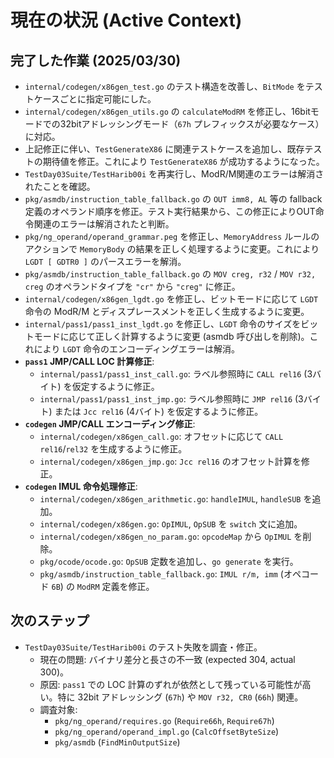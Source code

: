 # 現在の状況 (Active Context)

## 完了した作業 (2025/03/30)
- `internal/codegen/x86gen_test.go` のテスト構造を改善し、`BitMode` をテストケースごとに指定可能にした。
- `internal/codegen/x86gen_utils.go` の `calculateModRM` を修正し、16bitモードでの32bitアドレッシングモード（`67h` プレフィックスが必要なケース）に対応。
- 上記修正に伴い、`TestGenerateX86` に関連テストケースを追加し、既存テストの期待値を修正。これにより `TestGenerateX86` が成功するようになった。
- `TestDay03Suite/TestHarib00i` を再実行し、ModR/M関連のエラーは解消されたことを確認。
- `pkg/asmdb/instruction_table_fallback.go` の `OUT imm8, AL` 等の fallback 定義のオペランド順序を修正。テスト実行結果から、この修正によりOUT命令関連のエラーは解消されたと判断。
- `pkg/ng_operand/operand_grammar.peg` を修正し、`MemoryAddress` ルールのアクションで `MemoryBody` の結果を正しく処理するように変更。これにより `LGDT [ GDTR0 ]` のパースエラーを解消。
- `pkg/asmdb/instruction_table_fallback.go` の `MOV creg, r32` / `MOV r32, creg` のオペランドタイプを `"cr"` から `"creg"` に修正。
- `internal/codegen/x86gen_lgdt.go` を修正し、ビットモードに応じて `LGDT` 命令の ModR/M とディスプレースメントを正しく生成するように変更。
- `internal/pass1/pass1_inst_lgdt.go` を修正し、`LGDT` 命令のサイズをビットモードに応じて正しく計算するように変更 (asmdb 呼び出しを削除)。これにより `LGDT` 命令のエンコーディングエラーは解消。
- **`pass1` JMP/CALL LOC 計算修正**:
    - `internal/pass1/pass1_inst_call.go`: ラベル参照時に `CALL rel16` (3バイト) を仮定するように修正。
    - `internal/pass1/pass1_inst_jmp.go`: ラベル参照時に `JMP rel16` (3バイト) または `Jcc rel16` (4バイト) を仮定するように修正。
- **`codegen` JMP/CALL エンコーディング修正**:
    - `internal/codegen/x86gen_call.go`: オフセットに応じて `CALL rel16`/`rel32` を生成するように修正。
    - `internal/codegen/x86gen_jmp.go`: `Jcc rel16` のオフセット計算を修正。
- **`codegen` IMUL 命令処理修正**:
    - `internal/codegen/x86gen_arithmetic.go`: `handleIMUL`, `handleSUB` を追加。
    - `internal/codegen/x86gen.go`: `OpIMUL`, `OpSUB` を `switch` 文に追加。
    - `internal/codegen/x86gen_no_param.go`: `opcodeMap` から `OpIMUL` を削除。
    - `pkg/ocode/ocode.go`: `OpSUB` 定数を追加し、`go generate` を実行。
    - `pkg/asmdb/instruction_table_fallback.go`: `IMUL r/m, imm` (オペコード `6B`) の `ModRM` 定義を修正。

## 次のステップ
- `TestDay03Suite/TestHarib00i` のテスト失敗を調査・修正。
    - 現在の問題: バイナリ差分と長さの不一致 (expected 304, actual 300)。
    - 原因: `pass1` での LOC 計算のずれが依然として残っている可能性が高い。特に 32bit アドレッシング (`67h`) や `MOV r32, CR0` (`66h`) 関連。
    - 調査対象:
        - `pkg/ng_operand/requires.go` (`Require66h`, `Require67h`)
        - `pkg/ng_operand/operand_impl.go` (`CalcOffsetByteSize`)
        - `pkg/asmdb` (`FindMinOutputSize`)
